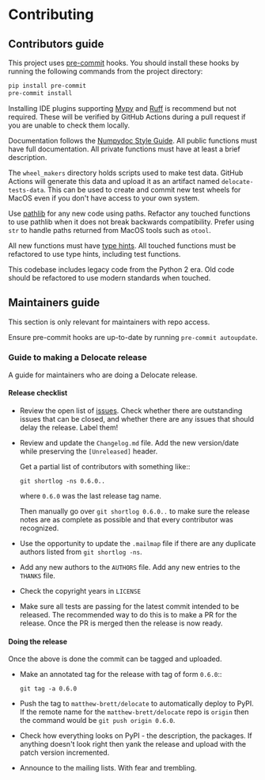 # Contributing

## Contributors guide

This project uses [pre-commit](https://pre-commit.com/) hooks.
You should install these hooks by running the following commands from the project directory:

```sh
pip install pre-commit
pre-commit install
```

Installing IDE plugins supporting [Mypy](https://mypy.readthedocs.io/en/stable/) and [Ruff](https://docs.astral.sh/ruff/) is recommend but not required.
These will be verified by GitHub Actions during a pull request if you are unable to check them locally.

Documentation follows the [Numpydoc Style Guide](https://numpydoc.readthedocs.io/en/latest/format.html).
All public functions must have full documentation.
All private functions must have at least a brief description.

The `wheel_makers` directory holds scripts used to make test data. GitHub Actions will generate this data and upload it as an artifact named `delocate-tests-data`. This can be used to create and commit new test wheels for MacOS even if you don't have access to your own system.

Use [pathlib](https://docs.python.org/3/library/pathlib.html) for any new code using paths.
Refactor any touched functions to use pathlib when it does not break backwards compatibility.
Prefer using `str` to handle paths returned from MacOS tools such as `otool`.

All new functions must have [type hints](https://mypy.readthedocs.io/en/stable/getting_started.html).
All touched functions must be refactored to use type hints, including test functions.

This codebase includes legacy code from the Python 2 era.
Old code should be refactored to use modern standards when touched.

## Maintainers guide

This section is only relevant for maintainers with repo access.

Ensure pre-commit hooks are up-to-date by running `pre-commit autoupdate`.

### Guide to making a Delocate release

A guide for maintainers who are doing a Delocate release.

#### Release checklist

- Review the open list of [issues](http://github.com/matthew-brett/delocate/issues).
  Check whether there are outstanding issues that can be closed, and whether there are any issues that should delay the release.
  Label them!

- Review and update the `Changelog.md` file.
  Add the new version/date while preserving the `[Unreleased]` header.

  Get a partial list of contributors with something like::

      git shortlog -ns 0.6.0..

  where `0.6.0` was the last release tag name.

  Then manually go over `git shortlog 0.6.0..` to make sure the release notes
  are as complete as possible and that every contributor was recognized.

- Use the opportunity to update the `.mailmap` file if there are any
  duplicate authors listed from `git shortlog -ns`.

- Add any new authors to the `AUTHORS` file. Add any new entries to the `THANKS` file.

- Check the copyright years in `LICENSE`

- Make sure all tests are passing for the latest commit intended to be released.
  The recommended way to do this is to make a PR for the release.
  Once the PR is merged then the release is now ready.

#### Doing the release

Once the above is done the commit can be tagged and uploaded.

- Make an annotated tag for the release with tag of form `0.6.0`::

      git tag -a 0.6.0

- Push the tag to `matthew-brett/delocate` to automatically deploy to PyPI.
  If the remote name for the `matthew-brett/delocate` repo is `origin` then the command would be `git push origin 0.6.0`.

- Check how everything looks on PyPI - the description, the packages.
  If anything doesn't look right then yank the release and upload with the patch version incremented.

- Announce to the mailing lists. With fear and trembling.
